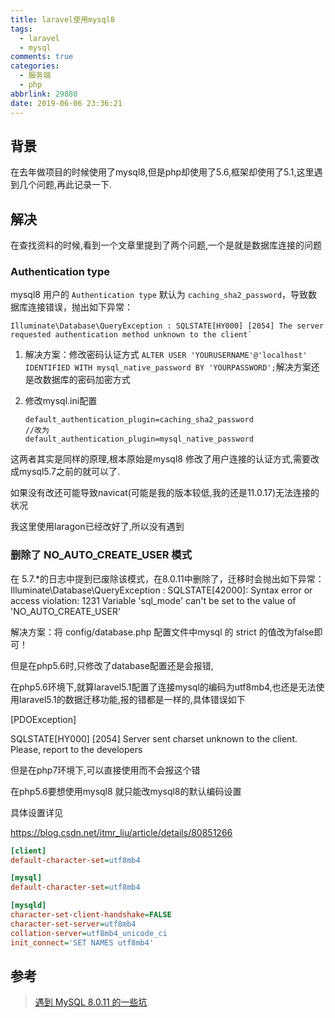 ```yaml
---
title: laravel使用mysql8
tags:
  - laravel
  - mysql
comments: true
categories:
  - 服务端
  - php
abbrlink: 29880
date: 2019-06-06 23:36:21
---
```


## 背景

在去年做项目的时候使用了mysql8,但是php却使用了5.6,框架却使用了5.1,这里遇到几个问题,再此记录一下.

## 解决

在查找资料的时候,看到一个文章里提到了两个问题,一个是就是数据库连接的问题

### Authentication type

mysql8  用户的 `Authentication type` 默认为 `caching_sha2_password`，导致数据库连接错误，抛出如下异常：

```
Illuminate\Database\QueryException : SQLSTATE[HY000] [2054] The server requested authentication method unknown to the client`
```

1. 解决方案：修改密码认证方式
    `ALTER USER 'YOURUSERNAME'@'localhost' IDENTIFIED WITH mysql_native_password BY 'YOURPASSWORD';`解决方案还是改数据库的密码加密方式

2. 修改mysql.ini配置

   ```
   default_authentication_plugin=caching_sha2_password
   //改为
   default_authentication_plugin=mysql_native_password
   ```

这两者其实是同样的原理,根本原始是mysql8 修改了用户连接的认证方式,需要改成mysql5.7之前的就可以了.

如果没有改还可能导致navicat(可能是我的版本较低,我的还是11.0.17)无法连接的状况

我这里使用laragon已经改好了,所以没有遇到

### 删除了 NO_AUTO_CREATE_USER 模式

 在 5.7.*的日志中提到已废除该模式，在8.0.11中删除了，迁移时会抛出如下异常：
 Illuminate\Database\QueryException : SQLSTATE[42000]: Syntax error or access violation: 1231 Variable 'sql_mode' can't be set to the value of 'NO_AUTO_CREATE_USER'

解决方案：将 config/database.php 配置文件中mysql 的 strict 的值改为false即可！

 但是在php5.6时,只修改了database配置还是会报错,

在php5.6环境下,就算laravel5.1配置了连接mysql的编码为utf8mb4,也还是无法使用laravel5.1的数据迁移功能,报的错都是一样的,具体错误如下

  [PDOException]

  SQLSTATE[HY000] [2054] Server sent charset unknown to the client. Please, report to the developers

但是在php7环境下,可以直接使用而不会报这个错

在php5.6要想使用mysql8 就只能改mysql8的默认编码设置

具体设置详见

<https://blog.csdn.net/itmr_liu/article/details/80851266>

```ini
[client]
default-character-set=utf8mb4

[mysql]
default-character-set=utf8mb4

[mysqld]
character-set-client-handshake=FALSE
character-set-server=utf8mb4
collation-server=utf8mb4_unicode_ci
init_connect='SET NAMES utf8mb4'
```

## 参考

> [遇到 MySQL 8.0.11 的一些坑](https://learnku.com/articles/10736/some-craters-in-mysql-8011)
